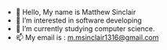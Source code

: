 - 👋 Hello, My name is Matthew Sinclair
- 👀 I’m interested in software developing
- 🌱 I’m currently studying computer science.
- 📫 My email is : m.msinclair1316@gmail.com

<!---
msinclair1316/msinclair1316 is a ✨ special ✨ repository because its `README.md` (this file) appears on your GitHub profile.
You can click the Preview link to take a look at your changes.
--->
